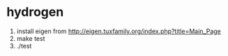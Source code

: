 # hydrogen

1. install eigen from http://eigen.tuxfamily.org/index.php?title=Main_Page
2. make test
3. ./test
